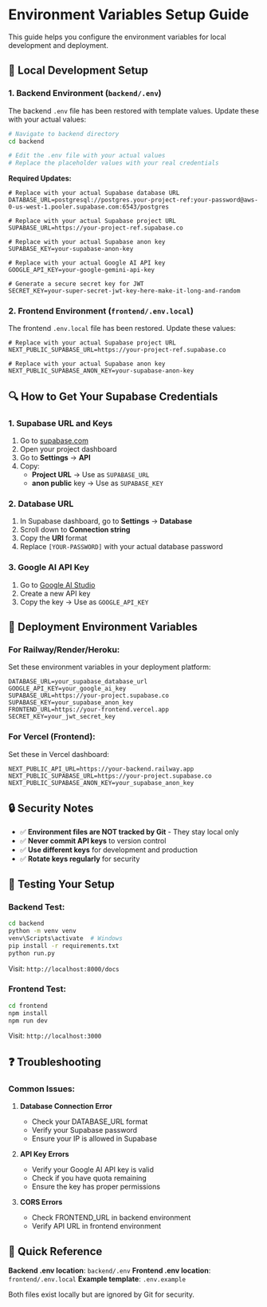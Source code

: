 # Environment Variables Setup Guide

This guide helps you configure the environment variables for local development and deployment.

## 🔧 Local Development Setup

### 1. Backend Environment (`backend/.env`)

The backend `.env` file has been restored with template values. Update these with your actual values:

```bash
# Navigate to backend directory
cd backend

# Edit the .env file with your actual values
# Replace the placeholder values with your real credentials
```

**Required Updates:**
```env
# Replace with your actual Supabase database URL
DATABASE_URL=postgresql://postgres.your-project-ref:your-password@aws-0-us-west-1.pooler.supabase.com:6543/postgres

# Replace with your actual Supabase project URL
SUPABASE_URL=https://your-project-ref.supabase.co

# Replace with your actual Supabase anon key
SUPABASE_KEY=your-supabase-anon-key

# Replace with your actual Google AI API key
GOOGLE_API_KEY=your-google-gemini-api-key

# Generate a secure secret key for JWT
SECRET_KEY=your-super-secret-jwt-key-here-make-it-long-and-random
```

### 2. Frontend Environment (`frontend/.env.local`)

The frontend `.env.local` file has been restored. Update these values:

```env
# Replace with your actual Supabase project URL
NEXT_PUBLIC_SUPABASE_URL=https://your-project-ref.supabase.co

# Replace with your actual Supabase anon key
NEXT_PUBLIC_SUPABASE_ANON_KEY=your-supabase-anon-key
```

## 🔍 How to Get Your Supabase Credentials

### 1. Supabase URL and Keys
1. Go to [supabase.com](https://supabase.com)
2. Open your project dashboard
3. Go to **Settings** → **API**
4. Copy:
   - **Project URL** → Use as `SUPABASE_URL`
   - **anon public** key → Use as `SUPABASE_KEY`

### 2. Database URL
1. In Supabase dashboard, go to **Settings** → **Database**
2. Scroll down to **Connection string**
3. Copy the **URI** format
4. Replace `[YOUR-PASSWORD]` with your actual database password

### 3. Google AI API Key
1. Go to [Google AI Studio](https://makersuite.google.com/app/apikey)
2. Create a new API key
3. Copy the key → Use as `GOOGLE_API_KEY`

## 🚀 Deployment Environment Variables

### For Railway/Render/Heroku:
Set these environment variables in your deployment platform:

```env
DATABASE_URL=your_supabase_database_url
GOOGLE_API_KEY=your_google_ai_key
SUPABASE_URL=https://your-project.supabase.co
SUPABASE_KEY=your_supabase_anon_key
FRONTEND_URL=https://your-frontend.vercel.app
SECRET_KEY=your_jwt_secret_key
```

### For Vercel (Frontend):
Set these in Vercel dashboard:

```env
NEXT_PUBLIC_API_URL=https://your-backend.railway.app
NEXT_PUBLIC_SUPABASE_URL=https://your-project.supabase.co
NEXT_PUBLIC_SUPABASE_ANON_KEY=your_supabase_anon_key
```

## 🔒 Security Notes

- ✅ **Environment files are NOT tracked by Git** - They stay local only
- ✅ **Never commit API keys** to version control
- ✅ **Use different keys** for development and production
- ✅ **Rotate keys regularly** for security

## 🧪 Testing Your Setup

### Backend Test:
```bash
cd backend
python -m venv venv
venv\Scripts\activate  # Windows
pip install -r requirements.txt
python run.py
```

Visit: `http://localhost:8000/docs`

### Frontend Test:
```bash
cd frontend
npm install
npm run dev
```

Visit: `http://localhost:3000`

## ❓ Troubleshooting

### Common Issues:

1. **Database Connection Error**
   - Check your DATABASE_URL format
   - Verify your Supabase password
   - Ensure your IP is allowed in Supabase

2. **API Key Errors**
   - Verify your Google AI API key is valid
   - Check if you have quota remaining
   - Ensure the key has proper permissions

3. **CORS Errors**
   - Check FRONTEND_URL in backend environment
   - Verify API URL in frontend environment

## 📝 Quick Reference

**Backend .env location**: `backend/.env`
**Frontend .env location**: `frontend/.env.local`
**Example template**: `.env.example`

Both files exist locally but are ignored by Git for security.

